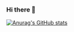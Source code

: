 ### Hi there 👋

<!--
**hedosphere/hedosphere** is a ✨ _special_ ✨ repository because its `README.md` (this file) appears on your GitHub profile.

Here are some ideas to get you started:

- 🔭 I’m currently working on ...E-Learning Market Place
- 🌱 I’m currently learning ... MERN 
- 👯 I’m looking to collaborate on ... 
- 🤔 I’m looking for help with ... On React, antd, Javascript and Node
- 💬 Ask me about ... React
- 📫 How to reach me: ... hedosphere@gmail.com
- 😄 Pronouns: ...
- ⚡ Fun fact: ...
-->

[![Anurag's GitHub stats](https://github-readme-stats.vercel.app/api?username=hedosphere)](https://github.com/anuraghazra/github-readme-stats)

